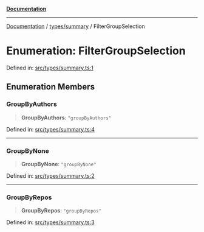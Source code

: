 [**Documentation**](../../../README.md)

***

[Documentation](../../../README.md) / [types/summary](../README.md) / FilterGroupSelection

# Enumeration: FilterGroupSelection

Defined in: [src/types/summary.ts:1](https://github.com/joeng03/RepoSense/blob/3f722058ea4a4c6de9dfb6b764fc6baf0e159e62/frontend/src/types/summary.ts#L1)

## Enumeration Members

### GroupByAuthors

> **GroupByAuthors**: `"groupByAuthors"`

Defined in: [src/types/summary.ts:4](https://github.com/joeng03/RepoSense/blob/3f722058ea4a4c6de9dfb6b764fc6baf0e159e62/frontend/src/types/summary.ts#L4)

***

### GroupByNone

> **GroupByNone**: `"groupByNone"`

Defined in: [src/types/summary.ts:2](https://github.com/joeng03/RepoSense/blob/3f722058ea4a4c6de9dfb6b764fc6baf0e159e62/frontend/src/types/summary.ts#L2)

***

### GroupByRepos

> **GroupByRepos**: `"groupByRepos"`

Defined in: [src/types/summary.ts:3](https://github.com/joeng03/RepoSense/blob/3f722058ea4a4c6de9dfb6b764fc6baf0e159e62/frontend/src/types/summary.ts#L3)
